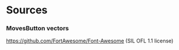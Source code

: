 # Sources

### MovesButton vectors
https://github.com/FortAwesome/Font-Awesome (SIL OFL 1.1 license)